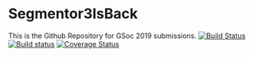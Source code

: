 # Segmentor3IsBack
This is the Github Repository for GSoc 2019 submissions.
[![Build Status](https://travis-ci.org/aditator/GSoc-2019.svg?branch=master)](https://travis-ci.org/aditator/GSoc-2019)
[![Build status](https://ci.appveyor.com/api/projects/status/q7217bt3aebbp25e?svg=true)](https://ci.appveyor.com/project/aditator/gsoc-2019)
[![Coverage Status](https://coveralls.io/repos/github/aditator/GSoc-2019/badge.svg?branch=master)](https://coveralls.io/github/aditator/GSoc-2019?branch=master)
